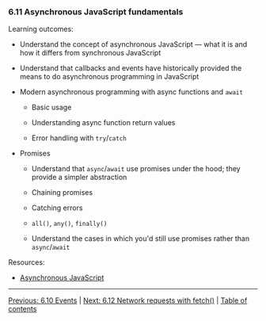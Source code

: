 ### 6.11 Asynchronous JavaScript fundamentals

Learning outcomes:

- Understand the concept of asynchronous JavaScript — what it is and how it differs from synchronous JavaScript

- Understand that callbacks and events have historically provided the means to do asynchronous programming in JavaScript

- Modern asynchronous programming with async functions and `await`

  - Basic usage

  - Understanding async function return values

  - Error handling with `try`/`catch`

- Promises

  - Understand that `async`/`await` use promises under the hood; they provide a simpler abstraction

  - Chaining promises

  - Catching errors

  - `all()`, `any()`, `finally()`

  - Understand the cases in which you'd still use promises rather than `async`/`await`

Resources:

- [Asynchronous JavaScript](https://developer.mozilla.org/en-US/docs/Learn/JavaScript/Asynchronous)

---

[Previous: 6.10 Events](/curriculum/2-core/3-scripting/6-10-events.md) | [Next: 6.12 Network requests with fetch()](/curriculum/2-core/3-scripting/6-12-network-requests-with-fetch.md) | [Table of contents](/TOC.md)
